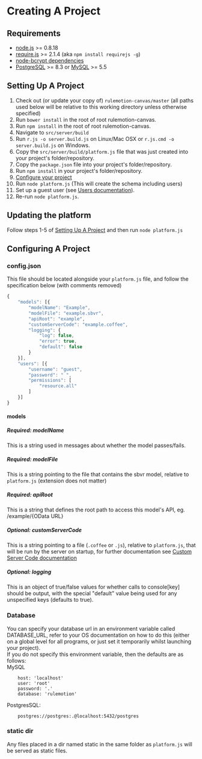 # Creating A Project

## Requirements
* [node.js](http://nodejs.org/) >= 0.8.18
* [require.js](http://requirejs.org/) >= 2.1.4 (aka `npm install requirejs -g`)
* [node-bcrypt dependencies](https://github.com/ncb000gt/node.bcrypt.js/#dependencies)
* [PostgreSQL](http://www.postgresql.org/) >= 8.3 or [MySQL](http://www.mysql.com/) >= 5.5

## Setting Up A Project

1. Check out (or update your copy of) `rulemotion-canvas/master` (all paths used below will be relative to this working directory unless otherwise specified)
2. Run `bower install` in the root of root rulemotion-canvas.
3. Run `npm install` in the root of root rulemotion-canvas.
4. Navigate to `src/server/build`
5. Run `r.js -o server.build.js` on Linux/Mac OSX or `r.js.cmd -o server.build.js` on Windows.
6. Copy the `src/server/build/platform.js` file that was just created into your project's folder/repository.
7. Copy the `package.json` file into your project's folder/repository.
8. Run `npm install` in your project's folder/repository.
9. [Configure your project](#configuring-a-project)
10. Run `node platform.js` (This will create the schema including users)
11. Set up a guest user (see [Users documentation](./Users.md)).
12. Re-run `node platform.js`.

## Updating the platform
Follow steps 1-5 of [Setting Up A Project](#setting-up-a-project) and then run `node platform.js`

## Configuring A Project
### config.json
This file should be located alongside your `platform.js` file, and follow the specification below (with comments removed)
```javascript
{
	"models": [{
		"modelName": "Example",
		"modelFile": "example.sbvr",
		"apiRoot": "example",
		"customServerCode": "example.coffee",
		"logging": {
			"log": false,
			"error": true,
			"default": false
		}
	}],
	"users": [{
		"username": "guest",
		"password": " ",
		"permissions": [
			"resource.all"
		]
	}]
}
```

#### models
##### Required: modelName
This is a string used in messages about whether the model passes/fails.

##### Required: modelFile
This is a string pointing to the file that contains the sbvr model, relative to `platform.js` (extension does not matter)

##### Required: apiRoot
This is a string that defines the root path to access this model's API, eg. /example/{OData URL}

##### Optional: customServerCode
This is a string pointing to a file (`.coffee` or `.js`), relative to `platform.js`, that will be run by the server on startup, for further documentation see [Custom Server Code documentation](./CustomServerCode.md)

##### Optional: logging
This is an object of true/false values for whether calls to console[key] should be output, with the special "default" value being used for any unspecified keys (defaults to true).

### Database
You can specify your database url in an environment variable called DATABASE_URL, refer to your OS documentation on how to do this (either on a global level for all programs, or just set it temporarily whilst launching your project).  
If you do not specify this environment variable, then the defaults are as follows:  
MySQL
```text
	host: 'localhost'
	user: 'root'
	password: '.'
	database: 'rulemotion'
```
PostgresSQL:
```text
	postgres://postgres:.@localhost:5432/postgres
```

### static dir
Any files placed in a dir named static in the same folder as `platform.js` will be served as static files.